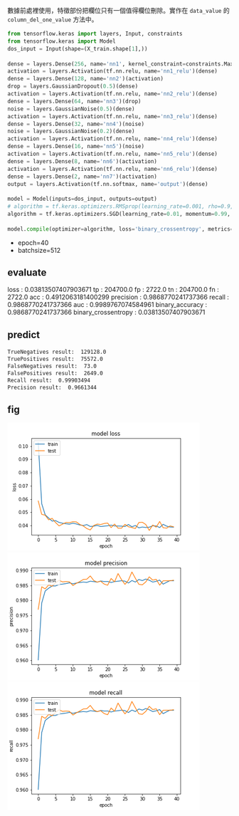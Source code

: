 數據前處裡使用，特徵部份把欄位只有一個值得欄位刪除。實作在 `data_value` 的 `column_del_one_value` 方法中。

```python
from tensorflow.keras import layers, Input, constraints
from tensorflow.keras import Model
dos_input = Input(shape=(X_train.shape[1],))

dense = layers.Dense(256, name='nn1', kernel_constraint=constraints.MaxNorm(max_value=4))(dos_input)
activation = layers.Activation(tf.nn.relu, name='nn1_relu')(dense)
dense = layers.Dense(128, name='nn2')(activation)
drop = layers.GaussianDropout(0.5)(dense)
activation = layers.Activation(tf.nn.relu, name='nn2_relu')(dense)
dense = layers.Dense(64, name='nn3')(drop)
noise = layers.GaussianNoise(0.5)(dense)
activation = layers.Activation(tf.nn.relu, name='nn3_relu')(dense)
dense = layers.Dense(32, name='nn4')(noise)
noise = layers.GaussianNoise(0.2)(dense)
activation = layers.Activation(tf.nn.relu, name='nn4_relu')(dense)
dense = layers.Dense(16, name='nn5')(noise)
activation = layers.Activation(tf.nn.relu, name='nn5_relu')(dense)
dense = layers.Dense(8, name='nn6')(activation)
activation = layers.Activation(tf.nn.relu, name='nn6_relu')(dense)
dense = layers.Dense(2, name='nn7')(activation)
output = layers.Activation(tf.nn.softmax, name='output')(dense)

model = Model(inputs=dos_input, outputs=output)
# algorithm = tf.keras.optimizers.RMSprop(learning_rate=0.001, rho=0.9, clipvalue=0.3, momentum=0.9, epsilon=1e-07, decay= 1e-06, centered=False, name='RMSprop')
algorithm = tf.keras.optimizers.SGD(learning_rate=0.01, momentum=0.99, clipvalue=0.2, nesterov=True, name='SGD')

model.compile(optimizer=algorithm, loss='binary_crossentropy', metrics=modelmetric.metric('binary_crossentropy')) # categorical_crossentropycategorical_crossentropy
```

- epoch=40
- batchsize=512

## evaluate
loss :  0.03813507407903671
tp :  204700.0
fp :  2722.0
tn :  204700.0
fn :  2722.0
acc :  0.4912063181400299
precision :  0.9868770241737366
recall :  0.9868770241737366
auc :  0.9989767074584961
binary_accuracy :  0.9868770241737366
binary_crossentropy :  0.03813507407903671

## predict

```
TrueNegatives result:  129128.0
TruePositives result:  75572.0
FalseNegatives result:  73.0
FalsePositives result:  2649.0
Recall result:  0.99903494
Precision result:  0.9661344
```

## fig

![](loss.png)
![](precision.png)
![](recall.png)
